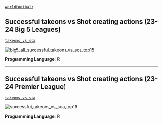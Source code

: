 [`worldfootbalr`](https://jaseziv.github.io/worldfootballR/)


## Successful takeons vs Shot creating actions (23-24 Big 5 Leagues)
[`takeons_vs_sca`](https://github.com/danieloyasodun/sports-data-visualization/blob/main/worldfootballr/takeons_vs_sca/big_5_creative.R)

![big5_all_successful_takeons_vs_sca_top15](https://github.com/user-attachments/assets/e8a3e064-d898-4085-a132-e40aa71b4692)

**Programming Language**: R

---

## Successful takeons vs Shot creating actions (23-24 Premier League)
[`takeons_vs_sca`](https://github.com/danieloyasodun/sports-data-visualization/blob/main/worldfootballr/takeons_vs_sca/creative.R)

![successful_takeons_vs_sca_top15](https://github.com/user-attachments/assets/f571d959-fc6a-4a4c-9abc-2fec7dae1e18)

**Programming Language**: R
